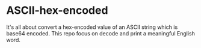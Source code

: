 # ASCII-hex-encoded
It's all about convert a hex-encoded value of an ASCII string which is base64 encoded. This repo focus on decode and print a meaningful English word.
